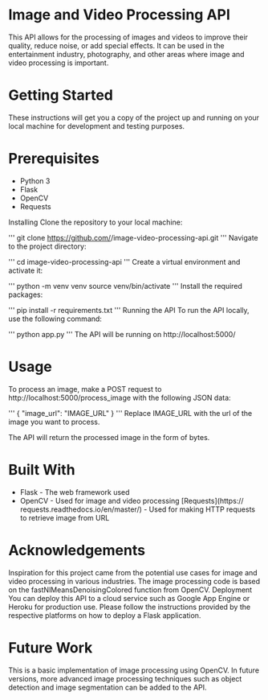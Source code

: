 # Image and Video Processing API
This API allows for the processing of images and videos to improve their quality, reduce noise, or add special effects. It can be used in the entertainment industry, photography, and other areas where image and video processing is important.

# Getting Started
These instructions will get you a copy of the project up and running on your local machine for development and testing purposes.

# Prerequisites
- Python 3
- Flask
- OpenCV
- Requests

Installing
Clone the repository to your local machine:

'''
git clone https://github.com/<YOUR-USERNAME>/image-video-processing-api.git
'''
Navigate to the project directory:

'''
cd image-video-processing-api
'''
Create a virtual environment and activate it:

'''
python -m venv venv
source venv/bin/activate
'''
Install the required packages:

'''
pip install -r requirements.txt
'''
Running the API
To run the API locally, use the following command:

'''
python app.py
'''
The API will be running on http://localhost:5000/

# Usage
To process an image, make a POST request to http://localhost:5000/process_image with the following JSON data:

'''
{
    "image_url": "IMAGE_URL"
}
'''
Replace IMAGE_URL with the url of the image you want to process.

The API will return the processed image in the form of bytes.

# Built With
- Flask - The web framework used
- OpenCV - Used for image and video processing
[Requests](https://
requests.readthedocs.io/en/master/) - Used for making HTTP requests to retrieve image from URL

# Acknowledgements
Inspiration for this project came from the potential use cases for image and video processing in various industries.
The image processing code is based on the fastNlMeansDenoisingColored function from OpenCV.
Deployment
You can deploy this API to a cloud service such as Google App Engine or Heroku for production use.
Please follow the instructions provided by the respective platforms on how to deploy a Flask application.

# Future Work
This is a basic implementation of image processing using OpenCV. In future versions, more advanced image processing techniques such as object detection and image segmentation can be added to the API.

